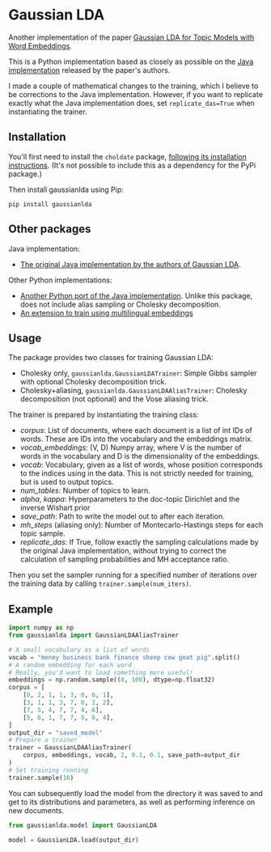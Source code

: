 # Gaussian LDA
Another implementation of the paper 
[Gaussian LDA for Topic Models with Word Embeddings](http://rajarshd.github.io/papers/acl2015.pdf).

This is a Python implementation based as closely as possible on 
the [Java implementation](https://github.com/rajarshd/Gaussian_LDA) 
released by the paper's authors.

I made a couple of mathematical changes to the training, which I believe 
to be corrections to the Java implementation. However, if you want to 
replicate exactly what the Java implementation does, set `replicate_das=True`
when instantiating the trainer.


## Installation

You'll first need to install the ``choldate`` package, [following its installation 
instructions](https://github.com/modusdatascience/choldate). (It's not 
possible to include this as a dependency for the PyPi package.)

Then install gaussianlda using Pip:
```
pip install gaussianlda
```

## Other packages

Java implementation:
 * [The original Java implementation by the authors of 
   Gaussian LDA](https://github.com/rajarshd/Gaussian_LDA).

Other Python implementations:
 * [Another Python port of the Java implementation](https://github.com/mansweet/Gaussian-LDA-word2vec). 
   Unlike this package, does not include alias sampling or 
   Cholesky decomposition. 
 * [An extension to train using multilingual 
   embeddings](https://github.com/EliasKB/Multilingual-Gaussian-Latent-Dirichlet-Allocation-MGLDA)


## Usage

The package provides two classes for training Gaussian LDA:
 * Cholesky only, `gaussianlda.GaussianLDATrainer`: Simple Gibbs sampler 
   with optional Cholesky decomposition trick.
 * Cholesky+aliasing, `gaussianlda.GaussianLDAAliasTrainer`: 
   Cholesky decomposition (not optional) and the Vose aliasing trick.

The trainer is prepared by instantiating the training class:
 * *corpus*: List of documents, where each document is a list of int IDs 
   of words. These are IDs into the vocabulary and the embeddings matrix.
 * *vocab_embeddings*: (V, D) Numpy array, where V is the number of words 
   in the vocabulary and D is the dimensionality of the embeddings.
 * *vocab*: Vocabulary, given as a list of words, whose position corresponds 
   to the indices using in the data. This is not strictly needed for training, 
   but is used to output topics.
 * *num_tables*: Number of topics to learn.
 * *alpha*, *kappa*: Hyperparameters to the doc-topic Dirichlet and 
   the inverse Wishart prior
 * *save_path*: Path to write the model out to after each iteration.
 * *mh_steps* (aliasing only): Number of Montecarlo-Hastings steps for 
   each topic sample.
 * *replicate_das*: If True, follow exactly the sampling calculations made by the 
   original Java implementation, without trying to correct the calculation 
   of sampling probabilities and MH acceptance ratio.

Then you set the sampler running for a specified number of iterations 
over the training data by calling `trainer.sample(num_iters)`.

## Example

```python
import numpy as np
from gaussianlda import GaussianLDAAliasTrainer

# A small vocabulary as a list of words
vocab = "money business bank finance sheep cow goat pig".split()
# A random embedding for each word
# Really, you'd want to load something more useful!
embeddings = np.random.sample((8, 100), dtype=np.float32)
corpus = [
    [0, 2, 1, 1, 3, 0, 6, 1],
    [3, 1, 1, 3, 7, 0, 1, 2],
    [7, 5, 4, 7, 7, 4, 6],
    [5, 6, 1, 7, 7, 5, 6, 4],
]
output_dir = "saved_model"
# Prepare a trainer
trainer = GaussianLDAAliasTrainer(
    corpus, embeddings, vocab, 2, 0.1, 0.1, save_path=output_dir
)
# Set training running
trainer.sample(10)
```

You can subsequently load the model from the directory it was saved to 
and get to its distributions and parameters, as well as performing inference 
on new documents.
```python
from gaussianlda.model import GaussianLDA

model = GaussianLDA.load(output_dir)
```